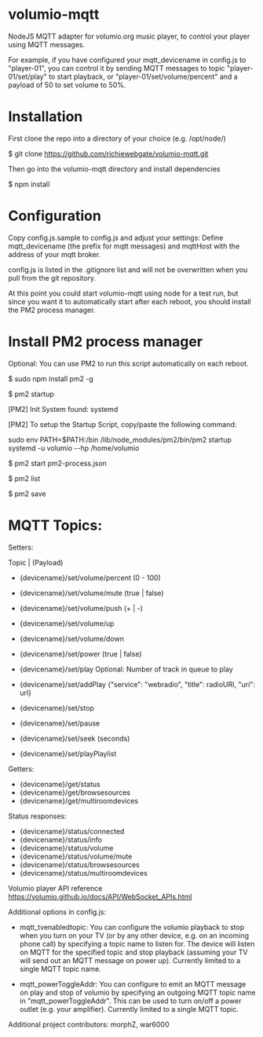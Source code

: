 # volumio-mqtt
NodeJS MQTT adapter for volumio.org music player, to control your player using MQTT messages.

For example, if you have configured your mqtt_devicename in config.js to "player-01", you can control it by sending MQTT messages to topic "player-01/set/play" to start playback, or "player-01/set/volume/percent" and a payload of 50 to set volume to 50%.

# Installation

First clone the repo into a directory of your choice (e.g. /opt/node/)

$ git clone https://github.com/richiewebgate/volumio-mqtt.git

Then go into the volumio-mqtt directory and install dependencies

$ npm install

# Configuration
Copy config.js.sample to config.js and adjust your settings:
Define mqtt_devicename (the prefix for mqtt messages) and mqttHost with the address of your mqtt broker.

config.js is listed in the .gitignore list and will not be overwritten when you pull from the git repository. 

At this point you could start volumio-mqtt using node for a test run, but since you want it to automatically start after each reboot, you should install the PM2 process manager. 

# Install PM2 process manager
Optional: You can use PM2 to run this script automatically on each reboot.

$ sudo npm install pm2 -g

$ pm2 startup

[PM2] Init System found: systemd

[PM2] To setup the Startup Script, copy/paste the following command:

sudo env PATH=$PATH:/bin /lib/node_modules/pm2/bin/pm2 startup systemd -u volumio --hp /home/volumio


$ pm2 start pm2-process.json

$ pm2 list 

$ pm2 save


# MQTT Topics:

Setters:

  Topic                                | (Payload)

- {devicename}/set/volume/percent       (0 - 100)
- {devicename}/set/volume/mute          (true | false)
- {devicename}/set/volume/push          (+ | -)
- {devicename}/set/volume/up
- {devicename}/set/volume/down

- {devicename}/set/power                (true | false)
- {devicename}/set/play                 Optional: Number of track in queue to play
- {devicename}/set/addPlay              {"service": "webradio", "title": radioURI, "uri": url}
- {devicename}/set/stop
- {devicename}/set/pause

- {devicename}/set/seek                 (seconds)
- {devicename}/set/playPlaylist


Getters: 

- {devicename}/get/status
- {devicename}/get/browsesources
- {devicename}/get/multiroomdevices

Status responses:

- {devicename}/status/connected
- {devicename}/status/info
- {devicename}/status/volume
- {devicename}/status/volume/mute
- {devicename}/status/browsesources
- {devicename}/status/multiroomdevices


Volumio player API reference
https://volumio.github.io/docs/API/WebSocket_APIs.html


Additional options in config.js:

- mqtt_tvenabledtopic:
You can configure the volumio playback to stop when you turn on your TV (or by any other device, e.g. on an incoming phone call) by specifying a topic name to listen for. The device will listen on MQTT for the specified topic and stop playback (assuming your TV will send out an MQTT message on power up). Currently limited to a single MQTT topic name.

- mqtt_powerToggleAddr:
You can configure to emit an MQTT message on play and stop of volumio by specifying an outgoing MQTT topic name in "mqtt_powerToggleAddr". This can be used to turn on/off a power outlet (e.g. your amplifier). Currently limited to a single MQTT topic.


Additional project contributors: morphZ, war6000
